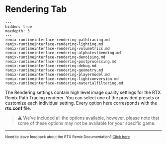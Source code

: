 # Rendering Tab

```{toctree}
---
hidden: true
maxdepth: 3
---
remix-runtimeinterface-rendering-pathtracing.md
remix-runtimeinterface-rendering-lighting.md
remix-runtimeinterface-rendering-volumetrics.md
remix-runtimeinterface-rendering-alphatestbending.md
remix-runtimeinterface-rendering-denoising.md
remix-runtimeinterface-rendering-postprocessing.md
remix-runtimeinterface-rendering-debug.md
remix-runtimeinterface-rendering-geometry.md
remix-runtimeinterface-rendering-playermodel.md
remix-runtimeinterface-rendering-lightconversion.md
remix-runtimeinterface-rendering-materialfiltering.md
```
The Rendering settings contain high level image quality settings for the RTX Remix Path Tracing renderer. You can select one of the provided presets or customize each individual setting.  Every option here corresponds with the **rtx.conf** file.

> ⚠️ We’ve included all the options available, however, please note that some of these options may not be available for your specific game. 

***
<sub> Need to leave feedback about the RTX Remix Documentation?  [Click here](https://github.com/NVIDIAGameWorks/rtx-remix/issues/new?assignees=nvdamien&labels=documentation%2Cfeedback%2Ctriage&projects=&template=documentation_feedback.yml&title=%5BDocumentation+feedback%5D%3A+) <sub>